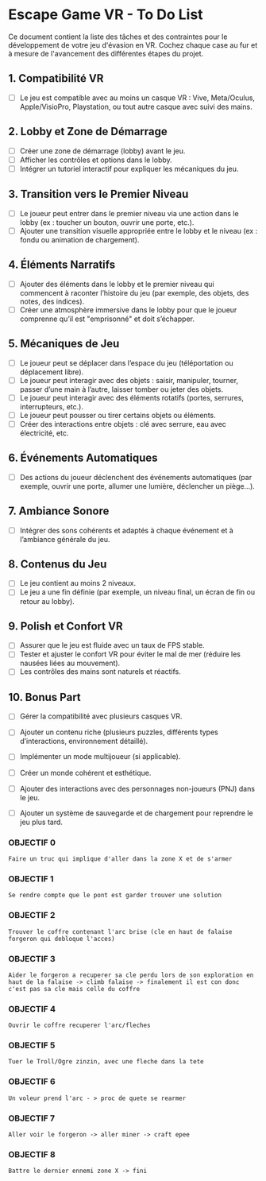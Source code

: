 # Escape Game VR - To Do List

Ce document contient la liste des tâches et des contraintes pour le développement de votre jeu d'évasion en VR. Cochez chaque case au fur et à mesure de l'avancement des différentes étapes du projet.

## 1. **Compatibilité VR**
- [ ] Le jeu est compatible avec au moins un casque VR : Vive, Meta/Oculus, Apple/VisioPro, Playstation, ou tout autre casque avec suivi des mains.

## 2. **Lobby et Zone de Démarrage**
- [ ] Créer une zone de démarrage (lobby) avant le jeu.
- [ ] Afficher les contrôles et options dans le lobby.
- [ ] Intégrer un tutoriel interactif pour expliquer les mécaniques du jeu.

## 3. **Transition vers le Premier Niveau**
- [ ] Le joueur peut entrer dans le premier niveau via une action dans le lobby (ex : toucher un bouton, ouvrir une porte, etc.).
- [ ] Ajouter une transition visuelle appropriée entre le lobby et le niveau (ex : fondu ou animation de chargement).

## 4. **Éléments Narratifs**
- [ ] Ajouter des éléments dans le lobby et le premier niveau qui commencent à raconter l’histoire du jeu (par exemple, des objets, des notes, des indices). 
- [ ] Créer une atmosphère immersive dans le lobby pour que le joueur comprenne qu’il est "emprisonné" et doit s’échapper.

## 5. **Mécaniques de Jeu**
- [ ] Le joueur peut se déplacer dans l’espace du jeu (téléportation ou déplacement libre).
- [ ] Le joueur peut interagir avec des objets : saisir, manipuler, tourner, passer d’une main à l’autre, laisser tomber ou jeter des objets.
- [ ] Le joueur peut interagir avec des éléments rotatifs (portes, serrures, interrupteurs, etc.).
- [ ] Le joueur peut pousser ou tirer certains objets ou éléments.
- [ ] Créer des interactions entre objets : clé avec serrure, eau avec électricité, etc.

## 6. **Événements Automatiques**
- [ ] Des actions du joueur déclenchent des événements automatiques (par exemple, ouvrir une porte, allumer une lumière, déclencher un piège…).

## 7. **Ambiance Sonore**
- [ ] Intégrer des sons cohérents et adaptés à chaque événement et à l’ambiance générale du jeu.

## 8. **Contenus du Jeu**
- [ ] Le jeu contient au moins 2 niveaux.
- [ ] Le jeu a une fin définie (par exemple, un niveau final, un écran de fin ou retour au lobby).

## 9. **Polish et Confort VR**
- [ ] Assurer que le jeu est fluide avec un taux de FPS stable.
- [ ] Tester et ajuster le confort VR pour éviter le mal de mer (réduire les nausées liées au mouvement).
- [ ] Les contrôles des mains sont naturels et réactifs.

## 10. **Bonus Part**
- [ ] Gérer la compatibilité avec plusieurs casques VR.
- [ ] Ajouter un contenu riche (plusieurs puzzles, différents types d’interactions, environnement détaillé).
- [ ] Implémenter un mode multijoueur (si applicable).
- [ ] Créer un monde cohérent et esthétique.
- [ ] Ajouter des interactions avec des personnages non-joueurs (PNJ) dans le jeu.
- [ ] Ajouter un système de sauvegarde et de chargement pour reprendre le jeu plus tard.






### OBJECTIF 0
```
Faire un truc qui implique d'aller dans la zone X et de s'armer
```

### OBJECTIF 1
```
Se rendre compte que le pont est garder trouver une solution
```

### OBJECTIF 2
```
Trouver le coffre contenant l'arc brise (cle en haut de falaise forgeron qui debloque l'acces)
```

### OBJECTIF 3 
```
Aider le forgeron a recuperer sa cle perdu lors de son exploration en haut de la falaise -> climb falaise -> finalement il est con donc c'est pas sa cle mais celle du coffre
```

### OBJECTIF 4
```
Ouvrir le coffre recuperer l'arc/fleches
```

### OBJECTIF 5
```
Tuer le Troll/Ogre zinzin, avec une fleche dans la tete
```

### OBJECTIF 6
```
Un voleur prend l'arc - > proc de quete se rearmer
```

### OBJECTIF 7
```
Aller voir le forgeron -> aller miner -> craft epee
```

### OBJECTIF 8
```
Battre le dernier ennemi zone X -> fini
```





